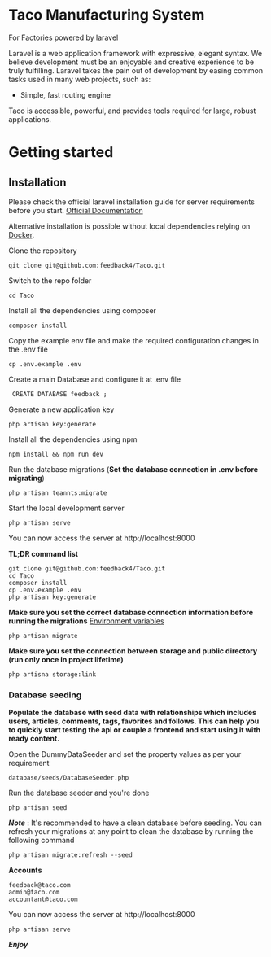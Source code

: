 # Taco Manufacturing System
<p>For Factories powered by laravel </p>

Laravel is a web application framework with expressive, elegant syntax. We believe development must be an enjoyable and creative experience to be truly fulfilling. Laravel takes the pain out of development by easing common tasks used in many web projects, such as:

- Simple, fast routing engine

Taco is accessible, powerful, and provides tools required for large, robust applications.

# Getting started

## Installation

Please check the official laravel installation guide for server requirements before you start. [Official Documentation](https://laravel.com/docs/5.4/installation#installation)

Alternative installation is possible without local dependencies relying on [Docker](#docker).

Clone the repository

    git clone git@github.com:feedback4/Taco.git

Switch to the repo folder

    cd Taco

Install all the dependencies using composer

    composer install

Copy the example env file and make the required configuration changes in the .env file

    cp .env.example .env
Create a main Database and configure it at .env file

     CREATE DATABASE feedback ;

Generate a new application key

    php artisan key:generate

Install all the dependencies using npm

    npm install && npm run dev


Run the database migrations (**Set the database connection in .env before migrating**)

    php artisan teannts:migrate

Start the local development server

    php artisan serve

You can now access the server at http://localhost:8000

**TL;DR command list**

    git clone git@github.com:feedback4/Taco.git
    cd Taco
    composer install
    cp .env.example .env
    php artisan key:generate
**Make sure you set the correct database connection information before running the migrations** [Environment variables](#environment-variables)

    php artisan migrate

**Make sure you set the connection between storage and public directory (run only once in project lifetime)**

    php artisna storage:link 

### Database seeding

**Populate the database with seed data with relationships which includes users, articles, comments, tags, favorites and follows. This can help you to quickly start testing the api or couple a frontend and start using it with ready content.**

Open the DummyDataSeeder and set the property values as per your requirement

    database/seeds/DatabaseSeeder.php

Run the database seeder and you're done

    php artisan seed

***Note*** : It's recommended to have a clean database before seeding. You can refresh your migrations at any point to clean the database by running the following command

    php artisan migrate:refresh --seed

**Accounts**

    feedback@taco.com  
    admin@taco.com  
    accountant@taco.com

You can now access the server at http://localhost:8000

    php artisan serve
***Enjoy*** 
    
    
